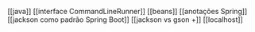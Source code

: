 [[java]]
[[interface CommandLineRunner]]
[[beans]]
[[anotações Spring]]
[[jackson como padrão Spring Boot]]
[[jackson vs gson +]]
[[localhost]]

